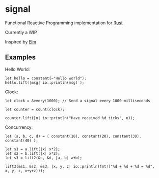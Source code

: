 signal
======

Functional Reactive Programming implementation for [Rust](http://www.rust-lang.org/)

Currently a WIP

Inspired by [Elm](http://elm-lang.org/)

Examples
--------

Hello World:
```
let hello = constant(~"Hello world");
hello.lift(|msg| io::println(msg) );
```

Clock:
```
let clock = &every(1000); // Send a signal every 1000 milliseconds

let counter = count(clock);

counter.lift(|n| io::println("Have received %d ticks", n));
```

Concurrency:
```
let (a, b, c, d) = ( constant(10), constant(20), constant(30), constant(40) );
    
let s1 = a.lift(|x| x*2);
let s2 = b.lift(|x| x*2);
let s3 = lift2(&c, &d, |a, b| a+b);

lift3(&s1, &s2, &s3, |x, y, z| io::println(fmt!("%d + %d + %d = %d", x, y, z, x+y+z)));
```
